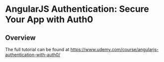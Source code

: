 # AngularJS Authentication: Secure Your App with Auth0


## Overview

The full tutorial can be found at https://www.udemy.com/course/angularjs-authentication-with-auth0/
